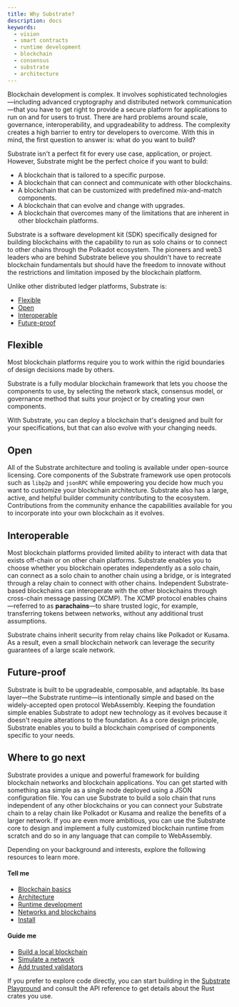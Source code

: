 ```yaml
---
title: Why Substrate?
description: docs
keywords:
  - vision
  - smart contracts
  - runtime development
  - blockchain
  - consensus
  - substrate
  - architecture
---
```


Blockchain development is complex.
It involves sophisticated technologies—including advanced cryptography and distributed network communication—that you have to get right to provide a secure platform for applications to run on and for users to trust.
There are hard problems around scale, governance, interoperability, and upgradeability to address.
The complexity creates a high barrier to entry tor developers to overcome.
With this in mind, the first question to answer is: what do you want to build?

Substrate isn't a perfect fit for every use case, application, or project.
However, Substrate might be the perfect choice if you want to build:

* A blockchain that is tailored to a specific purpose.
* A blockchain that can connect and communicate with other blockchains.
* A blockchain that can be customized with predefined mix-and-match components.
* A blockchain that can evolve and change with upgrades.
* A blockchain that overcomes many of the limitations that are inherent in other blockchain platforms.

Substrate is a software development kit (SDK) specifically designed for building blockchains with the capability to run as solo chains or to connect to other chains through the Polkadot ecosystem.
The pioneers and web3 leaders who are behind Substrate believe you shouldn't have to recreate blockchain fundamentals but should have the freedom to innovate without the restrictions and limitation imposed by the blockchain platform.

Unlike other distributed ledger platforms, Substrate is:

* [Flexible](#flexible)
* [Open](#open)
* [Interoperable](#interoperable)
* [Future-proof](#future-proof)

## Flexible

Most blockchain platforms require you to work within the rigid boundaries of design decisions made by others.

Substrate is a fully modular blockchain framework that lets you choose the components to use, by selecting the network stack, consensus model, or governance method that suits your project or by creating your own components.

With Substrate, you can deploy a blockchain that's designed and built for your specifications, but that can also evolve with your changing needs.

## Open

All of the Substrate architecture and tooling is available under open-source licensing. Core components of the Substrate framework use open protocols such as `libp2p` and `jsonRPC` while empowering you decide how much you want to customize your blockchain architecture. 
Substrate also has a large, active, and helpful builder community contributing to the ecosystem. 
Contributions from the community enhance the capabilities available for you to incorporate into your own blockchain as it evolves.

## Interoperable

Most blockchain platforms provided limited ability to interact with data that exists off-chain or on other chain platforms.
Substrate enables you to choose whether you blockchain operates independently as a solo chain, can connect as a solo chain to another chain using a bridge, or is integrated through a relay chain to connect with other chains. 
Independent Substrate-based blockchains can interoperate with the other blockchains through cross-chain message passing (XCMP). 
The XCMP protocol enables chains—referred to as **parachains**—to share trusted logic, for example, transferring tokens between networks, without any additional trust assumptions.

Substrate chains inherit security from relay chains like Polkadot or Kusama. As a result, even a small blockchain network can leverage the security guarantees of a large scale network.

## Future-proof

Substrate is built to be upgradeable, composable, and adaptable.
Its base layer—the Substrate runtime—is intentionally simple and based on the widely-accepted open protocol WebAssembly.
Keeping the foundation simple enables Substrate to adopt new technology as it evolves because it doesn't require alterations to the foundation. 
As a core design principle, Substrate enables you to build a blockchain comprised of components specific to your needs.

## Where to go next

Substrate provides a unique and powerful framework for building blockchain networks and blockchain applications. 
You can get started with something asa simple as a single node deployed using a JSON configuration file.
You can use Substrate to build a solo chain that runs independent of any other blockchains or you can connect your Substrate chain to a relay chain like Polkadot or Kusama and realize the benefits of a larger network.
If you are even more ambitious, you can use the Substrate core to design and implement a fully customized blockchain runtime from scratch and do so in any language that can compile to WebAssembly. 

Depending on your background and interests, explore the following resources to learn more.

#### Tell me

* [Blockchain basics](/main-docs/fundamentals/blockchain-basics/)
* [Architecture](/main-docs/fundamentals/architecture/)
* [Runtime development](/main-docs/fundamentals/runtime-intro)
* [Networks and blockchains](/main-docs/fundamentals/node-and-network-types/)
* [Install](/main-docs/install/)

#### Guide me

* [Build a local blockchain](/tutorials/get-started/build-local-blockchain/)
* [Simulate a network](/tutorials/get-started/simulate-network/)
* [Add trusted validators](/tutorials/get-started/trusted-network/)

If you prefer to explore code directly, you can start building in the [Substrate Playground](https://docs.substrate.io/playground/) and consult the API reference to get details about the Rust crates you use.
